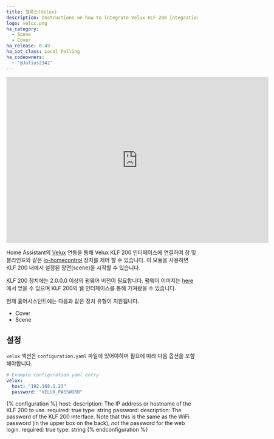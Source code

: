 ```yaml
---
title: 벨룩스(Velux)
description: Instructions on how to integrate Velux KLF 200 integration with Home Assistant.
logo: velux.png
ha_category:
  - Scene
  - Cover
ha_release: 0.49
ha_iot_class: Local Polling
ha_codeowners:
  - '@Julius2342'
---
```


<iframe width="690" height="437" src="https://www.youtube.com/embed/0Yv8gcFaJL0" frameborder="0" allow="accelerometer; autoplay; encrypted-media; gyroscope; picture-in-picture" allowfullscreen></iframe>

Home Assistant의 [Velux](https://www.velux.com/) 연동을 통해 Velux KLF 200 인터페이스에 연결하여 창 및 블라인드와 같은 [io-homecontrol](http://www.io-homecontrol.com) 장치를 제어 할 수 있습니다. 이 모듈을 사용하면 KLF 200 내에서 설정된 장면(scene)을 시작할 수 있습니다.

KLF 200 장치에는 2.0.0.0 이상의 펌웨어 버전이 필요합니다. 펌웨어 이미지는 [here](https://www.velux.com/api/klf200)에서 얻을 수 있으며 KLF 200의 웹 인터페이스를 통해 가져왔을 수 있습니다.

현재 홈어시스턴트에는 다음과 같은 장치 유형이 지원됩니다.

- Cover
- Scene

## 설정

`velux` 섹션은 `configuration.yaml` 파일에 있어야하며 필요에 따라 다음 옵션을 포함해야합니다.

```yaml
# Example configuration.yaml entry
velux:
  host: "192.168.1.23"
  password: "VELUX_PASSWORD"
```

{% configuration %}
host:
  description: The IP address or hostname of the KLF 200 to use.
  required: true
  type: string
password:
  description: The password of the KLF 200 interface. Note that this is the same as the WiFi password (in the upper box on the back), *not* the password for the web login.
  required: true
  type: string
{% endconfiguration %}
